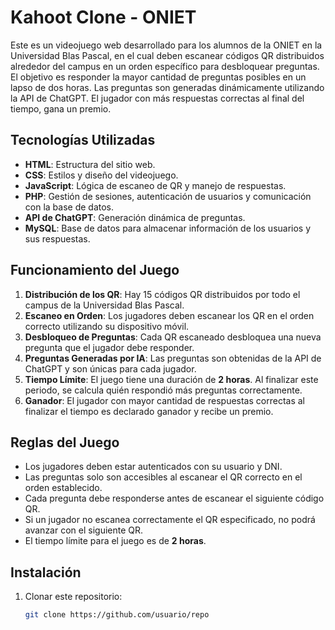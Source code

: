 # Kahoot Clone - ONIET

Este es un videojuego web desarrollado para los alumnos de la ONIET en la Universidad Blas Pascal, en el cual deben escanear códigos QR distribuidos alrededor del campus en un orden específico para desbloquear preguntas. El objetivo es responder la mayor cantidad de preguntas posibles en un lapso de dos horas. Las preguntas son generadas dinámicamente utilizando la API de ChatGPT. El jugador con más respuestas correctas al final del tiempo, gana un premio.

## Tecnologías Utilizadas

- **HTML**: Estructura del sitio web.
- **CSS**: Estilos y diseño del videojuego.
- **JavaScript**: Lógica de escaneo de QR y manejo de respuestas.
- **PHP**: Gestión de sesiones, autenticación de usuarios y comunicación con la base de datos.
- **API de ChatGPT**: Generación dinámica de preguntas.
- **MySQL**: Base de datos para almacenar información de los usuarios y sus respuestas.

## Funcionamiento del Juego

1. **Distribución de los QR**: Hay 15 códigos QR distribuidos por todo el campus de la Universidad Blas Pascal.
2. **Escaneo en Orden**: Los jugadores deben escanear los QR en el orden correcto utilizando su dispositivo móvil.
3. **Desbloqueo de Preguntas**: Cada QR escaneado desbloquea una nueva pregunta que el jugador debe responder.
4. **Preguntas Generadas por IA**: Las preguntas son obtenidas de la API de ChatGPT y son únicas para cada jugador.
5. **Tiempo Límite**: El juego tiene una duración de **2 horas**. Al finalizar este periodo, se calcula quién respondió más preguntas correctamente.
6. **Ganador**: El jugador con mayor cantidad de respuestas correctas al finalizar el tiempo es declarado ganador y recibe un premio.

## Reglas del Juego

- Los jugadores deben estar autenticados con su usuario y DNI.
- Las preguntas solo son accesibles al escanear el QR correcto en el orden establecido.
- Cada pregunta debe responderse antes de escanear el siguiente código QR.
- Si un jugador no escanea correctamente el QR especificado, no podrá avanzar con el siguiente QR.
- El tiempo límite para el juego es de **2 horas**.

## Instalación

1. Clonar este repositorio:
   ```bash
   git clone https://github.com/usuario/repo
